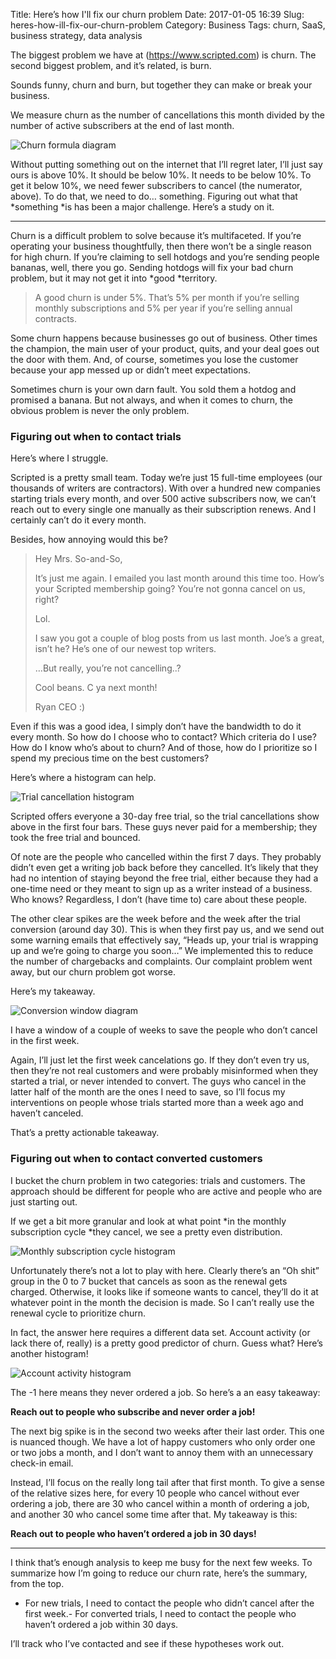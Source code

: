 Title: Here’s how I'll fix our churn problem
Date: 2017-01-05 16:39
Slug: heres-how-ill-fix-our-churn-problem
Category: Business
Tags: churn, SaaS, business strategy, data analysis

The biggest problem we have at (https://www.scripted.com) is churn. The second biggest problem, and it’s related, is burn.

Sounds funny, churn and burn, but together they can make or break your business.

We measure churn as the number of cancellations this month divided by the number of active subscribers at the end of last month.

![Churn formula diagram]({static}/images/2dd3f-13cfltfrr-kbhq-ly3iubka.jpeg)

Without putting something out on the internet that I’ll regret later, I’ll just say ours is above 10%. It should be below 10%. It needs to be below 10%. To get it below 10%, we need fewer subscribers to cancel (the numerator, above). To do that, we need to do… something. Figuring out what that *something *is has been a major challenge. Here’s a study on it.

---

Churn is a difficult problem to solve because it’s multifaceted. If you’re operating your business thoughtfully, then there won’t be a single reason for high churn. If you’re claiming to sell hotdogs and you’re sending people bananas, well, there you go. Sending hotdogs will fix your bad churn problem, but it may not get it into *good *territory.

> A good churn is under 5%. That’s 5% per month if you’re selling monthly subscriptions and 5% per year if you’re selling annual contracts.

Some churn happens because businesses go out of business. Other times the champion, the main user of your product, quits, and your deal goes out the door with them. And, of course, sometimes you lose the customer because your app messed up or didn’t meet expectations.

Sometimes churn is your own darn fault. You sold them a hotdog and promised a banana. But not always, and when it comes to churn, the obvious problem is never the only problem.

### **Figuring out when to contact trials**

Here’s where I struggle.

Scripted is a pretty small team. Today we’re just 15 full-time employees (our thousands of writers are contractors). With over a hundred new companies starting trials every month, and over 500 active subscribers now, we can’t reach out to every single one manually as their subscription renews. And I certainly can’t do it every month.

Besides, how annoying would this be?

> Hey Mrs. So-and-So,
> 
> It’s just me again. I emailed you last month around this time too. How’s your Scripted membership going? You’re not gonna cancel on us, right?
> 
> Lol.
> 
> I saw you got a couple of blog posts from us last month. Joe’s a great, isn’t he? He’s one of our newest top writers.
> 
> …But really, you’re not cancelling..?
> 
> Cool beans. C ya next month!
> 
> Ryan
CEO :)

Even if this was a good idea, I simply don’t have the bandwidth to do it every month. So how do I choose who to contact? Which criteria do I use? How do I know who’s about to churn? And of those, how do I prioritize so I spend my precious time on the best customers?

Here’s where a histogram can help.

![Trial cancellation histogram]({static}/images/95eda-1fhxkvwpwzxbhbks3-pwujg.png)

Scripted offers everyone a 30-day free trial, so the trial cancellations show above in the first four bars. These guys never paid for a membership; they took the free trial and bounced.

Of note are the people who cancelled within the first 7 days. They probably didn’t even get a writing job back before they cancelled. It’s likely that they had no intention of staying beyond the free trial, either because they had a one-time need or they meant to sign up as a writer instead of a business. Who knows? Regardless, I don’t (have time to) care about these people.

The other clear spikes are the week before and the week after the trial conversion (around day 30). This is when they first pay us, and we send out some warning emails that effectively say, “Heads up, your trial is wrapping up and we’re going to charge you soon…” We implemented this to reduce the number of chargebacks and complaints. Our complaint problem went away, but our churn problem got worse.

Here’s my takeaway.

![Conversion window diagram]({static}/images/59d90-19fjlmsf8v2ecvnzn4888za.png)

I have a window of a couple of weeks to save the people who don’t cancel in the first week.

Again, I’ll just let the first week cancelations go. If they don’t even try us, then they’re not real customers and were probably misinformed when they started a trial, or never intended to convert. The guys who cancel in the latter half of the month are the ones I need to save, so I’ll focus my interventions on people whose trials started more than a week ago and haven’t canceled.

That’s a pretty actionable takeaway.

### Figuring out when to contact converted customers

I bucket the churn problem in two categories: trials and customers. The approach should be different for people who are active and people who are just starting out.

If we get a bit more granular and look at what point *in the monthly subscription cycle *they cancel, we see a pretty even distribution.

![Monthly subscription cycle histogram]({static}/images/70720-1pedkv72xvn4gjlag0547nq.png)

Unfortunately there’s not a lot to play with here. Clearly there’s an “Oh shit” group in the 0 to 7 bucket that cancels as soon as the renewal gets charged. Otherwise, it looks like if someone wants to cancel, they’ll do it at whatever point in the month the decision is made. So I can’t really use the renewal cycle to prioritize churn.

In fact, the answer here requires a different data set. Account activity (or lack there of, really) is a pretty good predictor of churn. Guess what? Here’s another histogram!

![Account activity histogram]({static}/images/0249b-1rzggxogd1eyyoduygdfqoa.png)

The -1 here means they never ordered a job. So here’s a an easy takeaway:

**Reach out to people who subscribe and never order a job!**

The next big spike is in the second two weeks after their last order. This one is nuanced though. We have a lot of happy customers who only order one or two jobs a month, and I don’t want to annoy them with an unnecessary check-in email.

Instead, I’ll focus on the really long tail after that first month. To give a sense of the relative sizes here, for every 10 people who cancel without ever ordering a job, there are 30 who cancel within a month of ordering a job, and another 30 who cancel some time after that. My takeaway is this:

**Reach out to people who haven’t ordered a job in 30 days!**

---

I think that’s enough analysis to keep me busy for the next few weeks. To summarize how I’m going to reduce our churn rate, here’s the summary, from the top.

- For new trials, I need to contact the people who didn’t cancel after the first week.- For converted trials, I need to contact the people who haven’t ordered a job within 30 days.

I’ll track who I’ve contacted and see if these hypotheses work out.